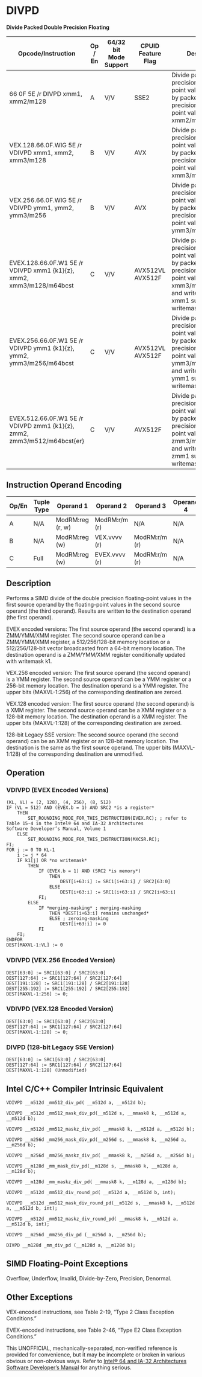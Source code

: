 # DIVPD

**Divide Packed Double Precision Floating**

| Opcode/Instruction                                                       | Op / En | 64/32 bit Mode Support | CPUID Feature Flag | Description                                                                                                                                                                           |
| ------------------------------------------------------------------------ | ------- | ---------------------- | ------------------ | ------------------------------------------------------------------------------------------------------------------------------------------------------------------------------------- |
| 66 0F 5E /r DIVPD xmm1, xmm2/m128                                        | A       | V/V                    | SSE2               | Divide packed double precision floating-point values in xmm1 by packed double precision floating-point values in xmm2/mem.                                                            |
| VEX.128.66.0F.WIG 5E /r VDIVPD xmm1, xmm2, xmm3/m128                     | B       | V/V                    | AVX                | Divide packed double precision floating-point values in xmm2 by packed double precision floating-point values in xmm3/mem.                                                            |
| VEX.256.66.0F.WIG 5E /r VDIVPD ymm1, ymm2, ymm3/m256                     | B       | V/V                    | AVX                | Divide packed double precision floating-point values in ymm2 by packed double precision floating-point values in ymm3/mem.                                                            |
| EVEX.128.66.0F.W1 5E /r VDIVPD xmm1 {k1}{z}, xmm2, xmm3/m128/m64bcst     | C       | V/V                    | AVX512VL AVX512F   | Divide packed double precision floating-point values in xmm2 by packed double precision floating-point values in xmm3/m128/m64bcst and write results to xmm1 subject to writemask k1. |
| EVEX.256.66.0F.W1 5E /r VDIVPD ymm1 {k1}{z}, ymm2, ymm3/m256/m64bcst     | C       | V/V                    | AVX512VL AVX512F   | Divide packed double precision floating-point values in ymm2 by packed double precision floating-point values in ymm3/m256/m64bcst and write results to ymm1 subject to writemask k1. |
| EVEX.512.66.0F.W1 5E /r VDIVPD zmm1 {k1}{z}, zmm2, zmm3/m512/m64bcst{er} | C       | V/V                    | AVX512F            | Divide packed double precision floating-point values in zmm2 by packed double precision floating-point values in zmm3/m512/m64bcst and write results to zmm1 subject to writemask k1. |

## Instruction Operand Encoding

| Op/En | Tuple Type | Operand 1        | Operand 2     | Operand 3     | Operand 4 |
| ----- | ---------- | ---------------- | ------------- | ------------- | --------- |
| A     | N/A        | ModRM:reg (r, w) | ModRM:r/m (r) | N/A           | N/A       |
| B     | N/A        | ModRM:reg (w)    | VEX.vvvv (r)  | ModRM:r/m (r) | N/A       |
| C     | Full       | ModRM:reg (w)    | EVEX.vvvv (r) | ModRM:r/m (r) | N/A       |

## Description

Performs a SIMD divide of the double precision floating-point values in the first source operand by the floating-point values in the second source operand (the third operand). Results are written to the destination operand (the first operand).

EVEX encoded versions: The first source operand (the second operand) is a ZMM/YMM/XMM register. The second source operand can be a ZMM/YMM/XMM register, a 512/256/128-bit memory location or a 512/256/128-bit vector broadcasted from a 64-bit memory location. The destination operand is a ZMM/YMM/XMM register conditionally updated with writemask k1.

VEX.256 encoded version: The first source operand (the second operand) is a YMM register. The second source operand can be a YMM register or a 256-bit memory location. The destination operand is a YMM register. The upper bits (MAXVL-1:256) of the corresponding destination are zeroed.

VEX.128 encoded version: The first source operand (the second operand) is a XMM register. The second source operand can be a XMM register or a 128-bit memory location. The destination operand is a XMM register. The upper bits (MAXVL-1:128) of the corresponding destination are zeroed.

128-bit Legacy SSE version: The second source operand (the second operand) can be an XMM register or an 128-bit memory location. The destination is the same as the first source operand. The upper bits (MAXVL-1:128) of the corresponding destination are unmodified.

## Operation

### VDIVPD (EVEX Encoded Versions)

```
(KL, VL) = (2, 128), (4, 256), (8, 512)
IF (VL = 512) AND (EVEX.b = 1) AND SRC2 *is a register*
    THEN
        SET_ROUNDING_MODE_FOR_THIS_INSTRUCTION(EVEX.RC); ; refer to Table 15-4 in the Intel® 64 and IA-32 Architectures
Software Developer’s Manual, Volume 1
    ELSE
        SET_ROUNDING_MODE_FOR_THIS_INSTRUCTION(MXCSR.RC);
FI;
FOR j := 0 TO KL-1
    i := j * 64
    IF k1[j] OR *no writemask*
        THEN
            IF (EVEX.b = 1) AND (SRC2 *is memory*)
                THEN
                    DEST[i+63:i] := SRC1[i+63:i] / SRC2[63:0]
                ELSE
                    DEST[i+63:i] := SRC1[i+63:i] / SRC2[i+63:i]
            FI;
        ELSE
            IF *merging-masking* ; merging-masking
                THEN *DEST[i+63:i] remains unchanged*
                ELSE ; zeroing-masking
                    DEST[i+63:i] := 0
            FI
    FI;
ENDFOR
DEST[MAXVL-1:VL] := 0

```

### VDIVPD (VEX.256 Encoded Version)

```
DEST[63:0] := SRC1[63:0] / SRC2[63:0]
DEST[127:64] := SRC1[127:64] / SRC2[127:64]
DEST[191:128] := SRC1[191:128] / SRC2[191:128]
DEST[255:192] := SRC1[255:192] / SRC2[255:192]
DEST[MAXVL-1:256] := 0;

```

### VDIVPD (VEX.128 Encoded Version)

```
DEST[63:0] := SRC1[63:0] / SRC2[63:0]
DEST[127:64] := SRC1[127:64] / SRC2[127:64]
DEST[MAXVL-1:128] := 0;

```

### DIVPD (128-bit Legacy SSE Version)

```
DEST[63:0] := SRC1[63:0] / SRC2[63:0]
DEST[127:64] := SRC1[127:64] / SRC2[127:64]
DEST[MAXVL-1:128] (Unmodified)

```

## Intel C/C++ Compiler Intrinsic Equivalent

```
VDIVPD __m512d _mm512_div_pd( __m512d a, __m512d b);

```

```
VDIVPD __m512d _mm512_mask_div_pd(__m512d s, __mmask8 k, __m512d a, __m512d b);

```

```
VDIVPD __m512d _mm512_maskz_div_pd( __mmask8 k, __m512d a, __m512d b);

```

```
VDIVPD __m256d _mm256_mask_div_pd(__m256d s, __mmask8 k, __m256d a, __m256d b);

```

```
VDIVPD __m256d _mm256_maskz_div_pd( __mmask8 k, __m256d a, __m256d b);

```

```
VDIVPD __m128d _mm_mask_div_pd(__m128d s, __mmask8 k, __m128d a, __m128d b);

```

```
VDIVPD __m128d _mm_maskz_div_pd( __mmask8 k, __m128d a, __m128d b);

```

```
VDIVPD __m512d _mm512_div_round_pd( __m512d a, __m512d b, int);

```

```
VDIVPD __m512d _mm512_mask_div_round_pd(__m512d s, __mmask8 k, __m512d a, __m512d b, int);

```

```
VDIVPD __m512d _mm512_maskz_div_round_pd( __mmask8 k, __m512d a, __m512d b, int);

```

```
VDIVPD __m256d _mm256_div_pd (__m256d a, __m256d b);

```

```
DIVPD __m128d _mm_div_pd (__m128d a, __m128d b);

```

## SIMD Floating-Point Exceptions

Overflow, Underflow, Invalid, Divide-by-Zero, Precision, Denormal.

## Other Exceptions

VEX-encoded instructions, see Table 2-19, “Type 2 Class Exception Conditions.”

EVEX-encoded instructions, see Table 2-46, “Type E2 Class Exception Conditions.”

This UNOFFICIAL, mechanically-separated, non-verified reference is provided for convenience, but it may be
incomplete or broken in various obvious or non-obvious
ways. Refer to [Intel® 64 and IA-32 Architectures Software Developer’s Manual](https://software.intel.com/en-us/download/intel-64-and-ia-32-architectures-sdm-combined-volumes-1-2a-2b-2c-2d-3a-3b-3c-3d-and-4) for anything serious.
